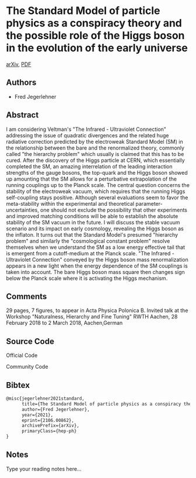 
# The Standard Model of particle physics as a conspiracy theory and the possible role of the Higgs boson in the evolution of the early universe

[arXiv](https://arxiv.org/abs/2106.0862), [PDF](https://arxiv.org/pdf/2106.0862.pdf)

## Authors

- Fred Jegerlehner

## Abstract

I am considering Veltman's "The Infrared - Ultraviolet Connection" addressing the issue of quadratic divergences and the related huge radiative correction predicted by the electroweak Standard Model (SM) in the relationship between the bare and the renormalized theory, commonly called "the hierarchy problem" which usually is claimed that this has to be cured. After the discovery of the Higgs particle at CERN, which essentially completed the SM, an amazing interrelation of the leading interaction strengths of the gauge bosons, the top-quark and the Higgs boson showed up amounting that the SM allows for a perturbative extrapolation of the running couplings up to the Planck scale. The central question concerns the stability of the electroweak vacuum, which requires that the running Higgs self-coupling stays positive. Although several evaluations seem to favor the meta-stability within the experimental and theoretical parameter-uncertainties, one should not exclude the possibility that other experiments and improved matching conditions will be able to establish the absolute stability of the SM vacuum in the future. I will discuss the stable vacuum scenario and its impact on early cosmology, revealing the Higgs boson as the inflaton. It turns out that the Standard Model's presumed "hierarchy problem" and similarly the "cosmological constant problem" resolve themselves when we understand the SM as a low energy effective tail that is emergent from a cutoff-medium at the Planck scale. "The Infrared - Ultraviolet Connection" conveyed by the Higgs boson mass renormalization appears in a new light when the energy dependence of the SM couplings is taken into account. The bare Higgs boson mass square then changes sign below the Planck scale where it is activating the Higgs mechanism.

## Comments

29 pages, 7 figures, to appear in Acta Physica Polonica B. Invited talk at the Workshop "Naturalness, Hierarchy and Fine Tuning" RWTH Aachen, 28 February 2018 to 2 March 2018, Aachen,German

## Source Code

Official Code



Community Code



## Bibtex

```tex
@misc{jegerlehner2021standard,
      title={The Standard Model of particle physics as a conspiracy theory and the possible role of the Higgs boson in the evolution of the early universe}, 
      author={Fred Jegerlehner},
      year={2021},
      eprint={2106.00862},
      archivePrefix={arXiv},
      primaryClass={hep-ph}
}
```

## Notes

Type your reading notes here...

